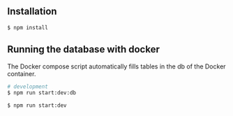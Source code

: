 ## Installation

```bash
$ npm install
```

## Running the database with docker

The Docker compose script automatically fills tables in the db of the Docker container.

```bash
# development
$ npm run start:dev:db

$ npm run start:dev
```
